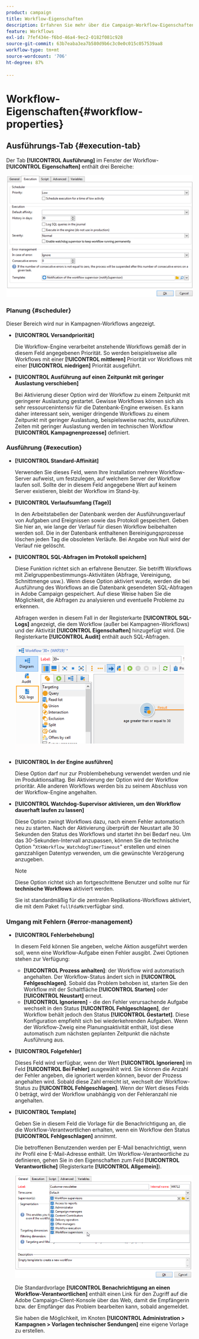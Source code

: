 ```yaml
---
product: campaign
title: Workflow-Eigenschaften
description: Erfahren Sie mehr über die Campaign-Workflow-Eigenschaften.
feature: Workflows
exl-id: 7fef434e-f6bd-46a4-9ec2-0182f081c928
source-git-commit: 63b7eaba3ea7b580d9b6c3c0e0c015c057539aa8
workflow-type: tm+mt
source-wordcount: '706'
ht-degree: 87%

---
```


# Workflow-Eigenschaften{#workflow-properties}

## Ausführungs-Tab {#execution-tab}

Der Tab **[!UICONTROL Ausführung]** im Fenster der Workflow-**[!UICONTROL Eigenschaften]** enthält drei Bereiche:

![](assets/wf_execution_tab.png)

### Planung {#scheduler}

Dieser Bereich wird nur in Kampagnen-Workflows angezeigt.

* **[!UICONTROL Versandpriorität]**

  Die Workflow-Engine verarbeitet anstehende Workflows gemäß der in diesem Feld angegebenen Priorität. So werden beispielsweise alle Workflows mit einer **[!UICONTROL mittleren]** Priorität vor Workflows mit einer **[!UICONTROL niedrigen]** Priorität ausgeführt.

* **[!UICONTROL Ausführung auf einen Zeitpunkt mit geringer Auslastung verschieben]**

  Bei Aktivierung dieser Option wird der Workflow zu einem Zeitpunkt mit geringerer Auslastung gestartet. Gewisse Workflows können sich als sehr ressourcenintensiv für die Datenbank-Engine erweisen. Es kann daher interessant sein, weniger dringende Workflows zu einem Zeitpunkt mit geringer Auslastung, beispielsweise nachts, auszuführen. Zeiten mit geringer Auslastung werden im technischen Workflow **[!UICONTROL Kampagnenprozesse]** definiert.

### Ausführung {#execution}

* **[!UICONTROL Standard-Affinität]**

  Verwenden Sie dieses Feld, wenn Ihre Installation mehrere Workflow-Server aufweist, um festzulegen, auf welchem Server der Workflow laufen soll. Sollte der in diesem Feld angegebene Wert auf keinem Server existieren, bleibt der Workflow im Stand-by.

* **[!UICONTROL Verlaufsumfang (Tage)]**

  In den Arbeitstabellen der Datenbank werden der Ausführungsverlauf von Aufgaben und Ereignissen sowie das Protokoll gespeichert. Geben Sie hier an, wie lange der Verlauf für diesen Workflow beibehalten werden soll. Die in der Datenbank enthaltenen Bereinigungsprozesse löschen jeden Tag die obsoleten Verläufe. Bei Angabe von Null wird der Verlauf nie gelöscht.

* **[!UICONTROL SQL-Abfragen im Protokoll speichern]**

  Diese Funktion richtet sich an erfahrene Benutzer. Sie betrifft Workflows mit Zielgruppenbestimmungs-Aktivitäten (Abfrage, Vereinigung, Schnittmenge usw.). Wenn diese Option aktiviert wurde, werden die bei Ausführung des Workflows an die Datenbank gesendeten SQL-Abfragen in Adobe Campaign gespeichert. Auf diese Weise haben Sie die Möglichkeit, die Abfragen zu analysieren und eventuelle Probleme zu erkennen.

  Abfragen werden in diesem Fall in der Registerkarte **[!UICONTROL SQL-Logs]** angezeigt, die dem Workflow (außer bei Kampagnen-Workflows) und der Aktivität **[!UICONTROL Eigenschaften]** hinzugefügt wird. Die Registerkarte **[!UICONTROL Audit]** enthält auch SQL-Abfragen.

  ![](assets/wf_tab_log_sql.png)

* **[!UICONTROL In der Engine ausführen]**

  Diese Option darf nur zur Problembehebung verwendet werden und nie im Produktionsalltag. Bei Aktivierung der Option wird der Workflow prioritär. Alle anderen Workflows werden bis zu seinem Abschluss von der Workflow-Engine angehalten.

* **[!UICONTROL Watchdog-Supervisor aktivieren, um den Workflow dauerhaft laufen zu lassen]**

  Diese Option zwingt Workflows dazu, nach einem Fehler automatisch neu zu starten. Nach der Aktivierung überprüft der Neustart alle 30 Sekunden den Status des Workflows und startet ihn bei Bedarf neu. Um das 30-Sekunden-Intervall anzupassen, können Sie die technische Option &quot;`XtkWorkflow_WatchdogTimerTimeout`&quot; erstellen und einen ganzzahligen Datentyp verwenden, um die gewünschte Verzögerung anzugeben.

  >[!NOTE]
  >
  >Diese Option richtet sich an fortgeschrittene Benutzer und sollte nur für **technische Workflows** aktiviert werden.
  >
  >Sie ist standardmäßig für die zentralen Replikations-Workflows aktiviert, die mit dem Paket `fullFdaMkt`verfügbar sind.

### Umgang mit Fehlern {#error-management}

* **[!UICONTROL Fehlerbehebung]**

  In diesem Feld können Sie angeben, welche Aktion ausgeführt werden soll, wenn eine Workflow-Aufgabe einen Fehler ausgibt. Zwei Optionen stehen zur Verfügung:

   * **[!UICONTROL Prozess anhalten]**: der Workflow wird automatisch angehalten. Der Workflow-Status ändert sich in **[!UICONTROL Fehlgeschlagen]**. Sobald das Problem behoben ist, starten Sie den Workflow mit der Schaltfläche **[!UICONTROL Starten]** oder **[!UICONTROL Neustart]** erneut.
   * **[!UICONTROL Ignorieren]** - die den Fehler verursachende Aufgabe wechselt in den Status **[!UICONTROL Fehlgeschlagen]**, der Workflow behält jedoch den Status **[!UICONTROL Gestartet]**. Diese Konfiguration empfiehlt sich bei wiederkehrenden Aufgaben. Wenn der Workflow-Zweig eine Planungsaktivität enthält, löst diese automatisch zum nächsten geplanten Zeitpunkt die nächste Ausführung aus.

* **[!UICONTROL Folgefehler]**

  Dieses Feld wird verfügbar, wenn der Wert **[!UICONTROL Ignorieren]** im Feld **[!UICONTROL Bei Fehler]** ausgewählt wird. Sie können die Anzahl der Fehler angeben, die ignoriert werden können, bevor der Prozess angehalten wird. Sobald diese Zahl erreicht ist, wechselt der Workflow-Status zu **[!UICONTROL Fehlgeschlagen]**. Wenn der Wert dieses Felds 0 beträgt, wird der Workflow unabhängig von der Fehleranzahl nie angehalten.

* **[!UICONTROL Template]**

  Geben Sie in diesem Feld die Vorlage für die Benachrichtigung an, die die Workflow-Verantwortlichen erhalten, wenn ein Workflow den Status **[!UICONTROL Fehlgeschlagen]** annimmt.

  Die betroffenen Benutzenden werden per E-Mail benachrichtigt, wenn ihr Profil eine E-Mail-Adresse enthält. Um Workflow-Verantwortliche zu definieren, gehen Sie in den Eigenschaften zum Feld **[!UICONTROL Verantwortliche]** (Registerkarte **[!UICONTROL Allgemein]**).

  ![](assets/wf-properties_select-supervisors.png)

  Die Standardvorlage **[!UICONTROL Benachrichtigung an einen Workflow-Verantwortlichen]** enthält einen Link für den Zugriff auf die Adobe Campaign-Client-Konsole über das Web, damit die Empfängerin bzw. der Empfänger das Problem bearbeiten kann, sobald angemeldet.

  Sie haben die Möglichkeit, im Knoten **[!UICONTROL Administration > Kampagnen > Vorlagen technischer Sendungen]** eine eigene Vorlage zu erstellen.
